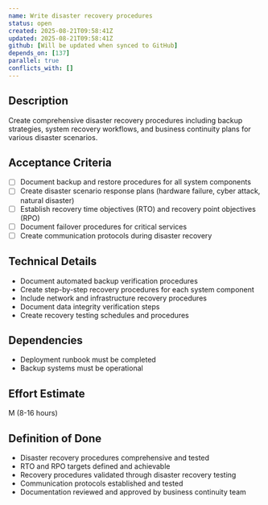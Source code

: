 ```yaml
---
name: Write disaster recovery procedures
status: open
created: 2025-08-21T09:58:41Z
updated: 2025-08-21T09:58:41Z
github: [Will be updated when synced to GitHub]
depends_on: [137]
parallel: true
conflicts_with: []
---
```


## Description
Create comprehensive disaster recovery procedures including backup strategies, system recovery workflows, and business continuity plans for various disaster scenarios.

## Acceptance Criteria
- [ ] Document backup and restore procedures for all system components
- [ ] Create disaster scenario response plans (hardware failure, cyber attack, natural disaster)
- [ ] Establish recovery time objectives (RTO) and recovery point objectives (RPO)
- [ ] Document failover procedures for critical services
- [ ] Create communication protocols during disaster recovery

## Technical Details
- Document automated backup verification procedures
- Create step-by-step recovery procedures for each system component
- Include network and infrastructure recovery procedures
- Document data integrity verification steps
- Create recovery testing schedules and procedures

## Dependencies
- Deployment runbook must be completed
- Backup systems must be operational

## Effort Estimate
M (8-16 hours)

## Definition of Done
- Disaster recovery procedures comprehensive and tested
- RTO and RPO targets defined and achievable
- Recovery procedures validated through disaster recovery testing
- Communication protocols established and tested
- Documentation reviewed and approved by business continuity team
